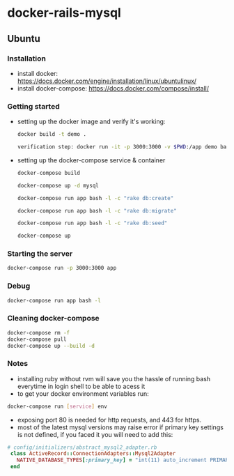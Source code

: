 # docker-rails-mysql

## Ubuntu 

### Installation
  - install docker: https://docs.docker.com/engine/installation/linux/ubuntulinux/
  - install docker-compose: https://docs.docker.com/compose/install/

### Getting started
  - setting up the docker image and verify it's working:
    ```sh
    docker build -t demo .
    
    verification step: docker run -it -p 3000:3000 -v $PWD:/app demo bash -l
    ```
  - setting up the docker-compose service & container
    ```sh
    docker-compose build
    
    docker-compose up -d mysql

    docker-compose run app bash -l -c "rake db:create"
    
    docker-compose run app bash -l -c "rake db:migrate"

    docker-compose run app bash -l -c "rake db:seed"
    
    docker-compose up
    ```

### Starting the server
  ```sh
  docker-compose run -p 3000:3000 app
  ```

### Debug
  ```sh
  docker-compose run app bash -l
  ```

### Cleaning docker-compose
  ```sh
  docker-compose rm -f
  docker-compose pull
  docker-compose up --build -d
  ```
### Notes
  - installing ruby without rvm will save you the hassle of running bash everytime in login shell to be able to acess it
  - to get your docker environment variables run:

  ```sh 
  docker-compose run [service] env
  ```
  - exposing port 80 is needed for http requests, and 443 for https.
  - most of the latest mysql versions may raise error if primary key settings is not defined, if you faced it you will need to add this:
  
  ```ruby 
  # config/initializers/abstract_mysql2_adapter.rb  
   class ActiveRecord::ConnectionAdapters::Mysql2Adapter
     NATIVE_DATABASE_TYPES[:primary_key] = "int(11) auto_increment PRIMARY KEY"
   end
  ```
  
